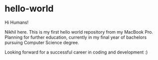 # hello-world

Hi Humans!

Nikhil here. This is my first hello world repository from my MacBook Pro.
Planning for further education, currently in my final year of bachelors pursuing Computer Science degree.

Looking forward for a successful career in coding and development :)

